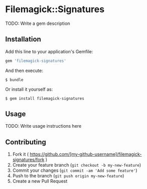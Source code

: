 # Filemagick::Signatures

TODO: Write a gem description

## Installation

Add this line to your application's Gemfile:

```ruby
gem 'filemagick-signatures'
```

And then execute:

    $ bundle

Or install it yourself as:

    $ gem install filemagick-signatures

## Usage

TODO: Write usage instructions here

## Contributing

1. Fork it ( https://github.com/[my-github-username]/filemagick-signatures/fork )
2. Create your feature branch (`git checkout -b my-new-feature`)
3. Commit your changes (`git commit -am 'Add some feature'`)
4. Push to the branch (`git push origin my-new-feature`)
5. Create a new Pull Request

